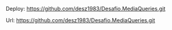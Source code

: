 Deploy: https://github.com/desz1983/Desafio.MediaQueries.git

Url: https://github.com/desz1983/Desafio.MediaQueries.git
